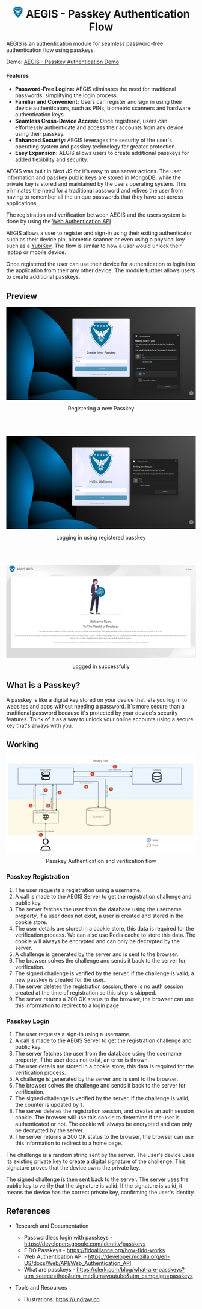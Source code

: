 <h1 align="center">
    <img src='./public/images/AEGIS_LOGO_DARK.png' width=30> 
    AEGIS - Passkey Authentication Flow
</h1>

AEGIS is an authentication module for seamless password-free authentication flow using passkeys. 

Demo: [AEGIS - Passkey Authentication Demo](https://aegis-auth.vercel.app)

#### Features
- <b>Password-Free Logins:</b> AEGIS eliminates the need for traditional passwords, simplifying the login process.
- <b>Familiar and Convenient:</b> Users can register and sign in using their device authenticators, such as PINs, biometric scanners and hardware authentication keys.
- <b>Seamless Cross-Device Access:</b> Once registered, users can effortlessly authenticate and access their accounts from any device using their passkey.
- <b>Enhanced Security:</b> AEGIS leverages the security of the user's operating system and passkey technology for greater protection.
- <b>Easy Expansion:</b> AEGIS allows users to create additional passkeys for added flexibility and security.

AEGIS was built in Next JS for it's easy to use server actions. The user information and passkey public keys are stored in MongoDB, while the private key is stored and maintained by the users operating system. This eliminates the need for a traditional password  and relives the user from having to remember all the unique passwords that they have set across applications.

The registration and verification between AEGIS and the users system is done by using the [Web Authentication API](https://developer.mozilla.org/en-US/docs/Web/API/Web_Authentication_API)

AEGIS allows a user to register and sign-in using their exiting authenticator such as their device pin, biometric scanner or even using a physical key such as a [YubiKey](https://www.yubico.com/products/). The flow is similar to how a user would unlock their laptop or mobile device. 

Once registered the user can use their device for authentication to login into the application from their any other device. The module further allows users to create additional passkeys.

## Preview
<div>
    <a href='./demo/DEMO_REGISTRATION.png' target='_blank'>
        <img align="center" src='./demo/DEMO_REGISTRATION.png'>
    </a>
    <p align="center">
        Registering a new Passkey
    </p>
    <br/><br/><br/>
    <a href='./demo/DEMO_LOGIN.png' target='_blank'>
        <img align="center" src='./demo/DEMO_LOGIN.png'>
    </a>
    <p align="center">
        Logging in using registered passkey
    </p>
    <br/><br/><br/>
    <a href='./demo/LOGIN_SUCCESS.png' target='_blank'>
        <img align="center" src='./demo/LOGIN_SUCCESS.png'>
    </a>
    <p align="center">
        Logged in successfully
    </p>
</div>

## What is a Passkey?
A passkey is like a digital key stored on your device that lets you log in to websites and apps without needing a password. It's more secure than a traditional password because it's protected by your device's security features. Think of it as a way to unlock your online accounts using a secure key that's always with you.

## Working
<div>
    <a href='./demo/PASSKEY_FLOW.jpg' target='_blank'>
        <img align="center" src='./demo/PASSKEY_FLOW.jpg'>
    </a>
    <p align="center">
        Passkey Authentication and verification flow
    </p>
</div>

### Passkey Registration
1. The user requests a registration using a username.
1. A call is made to the AEGIS Server to get the registration challenge and public key.
1. The server fetches the user from the database using the username property, if a user does not exist, a user is created and stored in the cookie store.
1. The user details are stored in a cookie store, this data is required for the verification process. We can also use Redis cache to store this data. The cookie will always be encrypted and can only be decrypted by the server.
1. A challenge is generated by the server and is sent to the browser.
1. The browser solves the challenge and sends it back to the server for verification.
1. The signed challenge is verified by the server, if the challenge is valid, a new passkey is created for the user.
1. The server deletes the registration session, there is no auth session created at the time of registration so this step is skipped.
1. The server returns a 200 OK status to the browser, the browser can use this information to redirect to a login page

### Passkey Login
1. The user requests a sign-in using a username.
1. A call is made to the AEGIS Server to get the registration challenge and public key.
1. The server fetches the user from the database using the username property, if the user does not exist, an error is thrown.
1. The user details are stored in a cookie store, this data is required for the verification process.
1. A challenge is generated by the server and is sent to the browser.
1. The browser solves the challenge and sends it back to the server for verification.
1. The signed challenge is verified by the server, if the challenge is valid, the counter is updated by 1.
1. The server deletes the registration session, and creates an auth session cookie. The browser will use this cookie to determine if the user is authenticated or not. The cookie will always be encrypted and can only be decrypted by the server.
1. The server returns a 200 OK status to the browser, the browser can use this information to redirect to a home page.

The challenge is a random string sent by the server. The user's device uses its existing private key to create a digital signature of the challenge. This signature proves that the device owns the private key.

The signed challenge is then sent back to the server. The server uses the public key to verify that the signature is valid. If the signature is valid, it means the device has the correct private key, confirming the user's identity.

## References
- Research and Documentation
    - Passwordless login with passkeys - https://developers.google.com/identity/passkeys
    - FIDO Passkeys - https://fidoalliance.org/how-fido-works
    - Web Authentication API - https://developer.mozilla.org/en-US/docs/Web/API/Web_Authentication_API
    - What are passkeys - https://clerk.com/blog/what-are-passkeys?utm_source=theo&utm_medium=youtube&utm_campaign=passkeys

- Tools and Resources
    - Illustrations: https://undraw.co